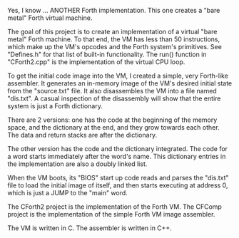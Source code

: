 Yes, I know ... ANOTHER Forth implementation. This one creates a "bare metal" Forth virtual machine.

The goal of this project is to create an implementation of a virtual "bare metal" Forth machine. To 
that end, the VM has less than 50 instructions, which make up the VM's opcodes and the Forth system's 
primitives. See "Defines.h" for that list of built-in functionality. The run() function in "CForth2.cpp"
is the implementation of the virtual CPU loop.

To get the initial code image into the VM, I created a simple, very Forth-like assembler. It generates an 
in-memory image of the VM's desired initial state from the "source.txt" file. It also disassembles the VM 
into a file named "dis.txt". A casual inspection of the disassembly will show that the entire system is 
just a Forth dictionary.

There are 2 versions: one has the code at the beginning of the memory space, and the dictionary at the 
end, and they grow towards each other. The data and return stacks are after the dictionary.

The other version has the code and the dictionary integrated. The code for a word starts immediately after
the word's name. This dictionary entries in the implementation are also a doubly linked list.

When the VM boots, its "BIOS" start up code reads and parses the "dis.txt" file to load the initial image of 
itself, and then starts executing at address 0, which is just a JUMP to the "main" word.

The CForth2 project is the implementation of the Forth VM.
The CFComp project is the implementation of the simple Forth VM image assembler.

The VM is written in C. The assembler is written in C++.
